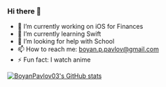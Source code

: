 ### Hi there 👋

- 🔭 I’m currently working on iOS for Finances
- 🌱 I’m currently learning Swift
- 🤔 I’m looking for help with School
- 📫 How to reach me: boyan.p.pavlov@gmail.com
- ⚡ Fun fact: I watch anime


<!-- - 👯 I’m looking to collaborate on -->

[![BoyanPavlov03's GitHub stats](https://github-readme-stats.vercel.app/api?username=BoyanPavlov03)](https://github.com/BoyanPavlov03/github-readme-stats)
